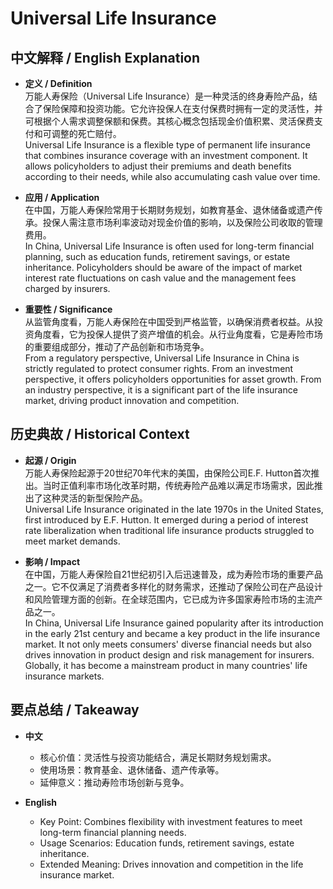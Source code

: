 # Universal Life Insurance

## 中文解释 / English Explanation

* **定义 / Definition**  
  万能人寿保险（Universal Life Insurance）是一种灵活的终身寿险产品，结合了保险保障和投资功能。它允许投保人在支付保费时拥有一定的灵活性，并可根据个人需求调整保额和保费。其核心概念包括现金价值积累、灵活保费支付和可调整的死亡赔付。  
  Universal Life Insurance is a flexible type of permanent life insurance that combines insurance coverage with an investment component. It allows policyholders to adjust their premiums and death benefits according to their needs, while also accumulating cash value over time.

* **应用 / Application**  
  在中国，万能人寿保险常用于长期财务规划，如教育基金、退休储备或遗产传承。投保人需注意市场利率波动对现金价值的影响，以及保险公司收取的管理费用。  
  In China, Universal Life Insurance is often used for long-term financial planning, such as education funds, retirement savings, or estate inheritance. Policyholders should be aware of the impact of market interest rate fluctuations on cash value and the management fees charged by insurers.

* **重要性 / Significance**  
  从监管角度看，万能人寿保险在中国受到严格监管，以确保消费者权益。从投资角度看，它为投保人提供了资产增值的机会。从行业角度看，它是寿险市场的重要组成部分，推动了产品创新和市场竞争。  
  From a regulatory perspective, Universal Life Insurance in China is strictly regulated to protect consumer rights. From an investment perspective, it offers policyholders opportunities for asset growth. From an industry perspective, it is a significant part of the life insurance market, driving product innovation and competition.

## 历史典故 / Historical Context

* **起源 / Origin**  
  万能人寿保险起源于20世纪70年代末的美国，由保险公司E.F. Hutton首次推出。当时正值利率市场化改革时期，传统寿险产品难以满足市场需求，因此推出了这种灵活的新型保险产品。  
  Universal Life Insurance originated in the late 1970s in the United States, first introduced by E.F. Hutton. It emerged during a period of interest rate liberalization when traditional life insurance products struggled to meet market demands.

* **影响 / Impact**  
  在中国，万能人寿保险自21世纪初引入后迅速普及，成为寿险市场的重要产品之一。它不仅满足了消费者多样化的财务需求，还推动了保险公司在产品设计和风险管理方面的创新。在全球范围内，它已成为许多国家寿险市场的主流产品之一。  
  In China, Universal Life Insurance gained popularity after its introduction in the early 21st century and became a key product in the life insurance market. It not only meets consumers' diverse financial needs but also drives innovation in product design and risk management for insurers. Globally, it has become a mainstream product in many countries' life insurance markets.

## 要点总结 / Takeaway

* **中文**  
  - 核心价值：灵活性与投资功能结合，满足长期财务规划需求。  
  - 使用场景：教育基金、退休储备、遗产传承等。  
  - 延伸意义：推动寿险市场创新与竞争。

* **English**  
  - Key Point: Combines flexibility with investment features to meet long-term financial planning needs.  
  - Usage Scenarios: Education funds, retirement savings, estate inheritance.  
  - Extended Meaning: Drives innovation and competition in the life insurance market.